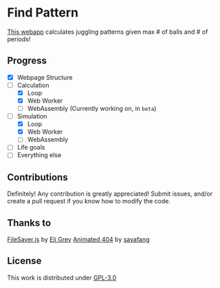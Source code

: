 # Find Pattern
[This webapp](https://mushinako.github.io/Find-Pattern) calculates juggling patterns given max # of balls and # of periods!

## Progress
- [x] Webpage Structure
- [ ] Calculation
    - [x] Loop
    - [x] Web Worker
    - [ ] WebAssembly (Currently working on, in `beta`)
- [ ] Simulation
    - [x] Loop
    - [x] Web Worker
    - [ ] WebAssembly
- [ ] Life goals
- [ ] Everything else

## Contributions
Definitely! Any contribution is greatly appreciated! Submit issues, and/or create a pull request if you know how to modify the code.

## Thanks to
[FileSaver.js](https://github.com/eligrey/FileSaver.js) by [Eli Grey](https://github.com/eligrey)
[Animated 404](https://codepen.io/xwu/pen/wvAbF/) by [sayafang](https://codepen.io/xwu/)

## License
This work is distributed under [GPL-3.0](https://github.com/Mushinako/Find-Pattern/blob/gh-pages/LICENSE)
